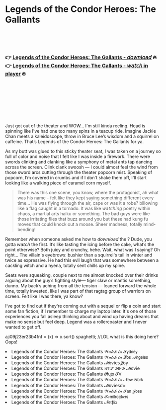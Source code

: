 <h1>Legends of the Condor Heroes: The Gallants</h1>

<br><br><br>

<h3>👉 <a href="https://Brendas-vipevahar1973.github.io/lrcfrovpcj/">Legends of the Condor Heroes: The Gallants - 𝘥𝘰𝘸𝘯𝘭𝘰𝘢𝘥</a> 🔥<br>
👉 <a href="https://Brendas-vipevahar1973.github.io/lrcfrovpcj/">Legends of the Condor Heroes: The Gallants - 𝘸𝘢𝘵𝘤𝘩 in player</a> 🔥
</h3>



<br><br><br><br><br><br><br>


Just got out of the theater and WOW… I'm still kinda reeling. Head is spinning like I've had one too many spins in a teacup ride. Imagine Jackie Chan meets a kaleidoscope, throw in Bruce Lee’s wisdom and a squirrel on caffeine. That’s Legends of the Condor Heroes: The Gallants for ya.

As my butt was glued to this sticky theater seat, I was taken on a journey so full of color and noise that I felt like I was inside a firework. There were swords clinking and clanking like a symphony of metal ants tap dancing across the screen. Clink clank swoosh — I could almost feel the wind from those sword arcs cutting through the theater popcorn mist. Speaking of popcorn, I’m covered in crumbs and if I don't shake them off, I'll start looking like a walking piece of caramel corn myself.

> There was this one scene, you know, where the protagonist, ah what was his name - felt like they kept saying something different every time... He was flying through the air, cape or was it a robe? billowing like a flag caught in a tornado. It was like 𝘸𝘢𝘵𝘤𝘩𝘪𝘯𝘨 poetry within chaos, a martial arts haiku or something. The bad guys were like those irritating flies that buzz around you but these had kung fu moves that could knock out a moose. Sheer madness, totally mind-bending!

Remember when someone asked me how to 𝘥𝘰𝘸𝘯𝘭𝘰𝘢𝘥 the  ? Dude, you gotta 𝘸𝘢𝘵𝘤𝘩 the   first. It’s like tasting the icing before the cake, what’s the point otherwise? Both juicy and crunchy, hehe. Wait, what was I saying? Oh right... The villain's eyebrows: bushier than a squirrel's tail in winter and twice as expressive. He had this evil laugh that was somewhere between a cackling witch and a hyena, totally sent chills up my spine.

Seats were squeaking, couple next to me almost knocked over their drinks arguing about the guy’s fighting style— tiger claw or mantis something, dunno. My back’s aching from all the tension — leaned forward the whole time, totally invested, like I was part of that ragtag group of warriors on screen. Felt like I was there, ya know?

I’ve got to find out if they're coming out with a sequel or flip a coin and start some fan fiction, if I remember to charge my laptop later. It's one of those experiences you fall asleep thinking about and wind up having dreams that make no sense but feel deep. Legend was a rollercoaster and I never wanted to get off.

aji09j23er23b4fnf = (x) => x.sort()  spaghetti; //LOL what is this doing here? Oops!

<li>Legends of the Condor Heroes: The Gallants 𝒲𝒶𝓉𝒸𝒽 𝒾𝓃 𝒮𝗒𝖽𝗇𝖾𝗒</li>
<li>Legends of the Condor Heroes: The Gallants 𝒲𝒶𝓉𝒸𝒽 𝒾𝓃 𝓛𝗈𝗌 𝒜𝗇𝗀𝖾𝗅𝖾𝗌</li>
<li>Legends of the Condor Heroes: The Gallants 𝓜𝗈ν𝗂𝖾𝗌𝓙𝗈𝗒</li>
<li>Legends of the Condor Heroes: The Gallants 𝒴𝖳𝒮 𝒴𝖨𝖥𝒴 𝓜𝗈ν𝗂𝖾</li>
<li>Legends of the Condor Heroes: The Gallants 𝓟𝗅ų𝗍𝗈 𝓣𝖵</li>
<li>Legends of the Condor Heroes: The Gallants 𝒲𝒶𝓉𝒸𝒽 𝒾𝓃 𝒩𝖾𝗐 𝒴𝗈𝗋𝗄</li>
<li>Legends of the Condor Heroes: The Gallants 𝓜𝗈ν𝗂𝖾𝗌ԁ𝖆</li>
<li>Legends of the Condor Heroes: The Gallants 𝒲𝒶𝓉𝒸𝒽 𝒾𝓃 𝒮𝖺𝗇 𝒥𝗈𝗌𝖾</li>
<li>Legends of the Condor Heroes: The Gallants 𝒯𝒶𝗆𝗂𝗅𝗋𝗈ç𝗄𝑒𝗋𝗌</li>
<li>Legends of the Condor Heroes: The Gallants 𝓝𝖾𝗍ƒ𝗅𝗂𝗑</li>
